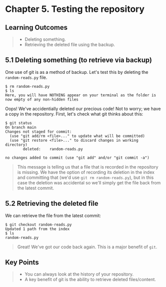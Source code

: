 # Chapter 5. Testing the repository

## Learning Outcomes
> - Deleting something.
> - Retrieving the deleted file using the backup.

## 5.1 Deleting something (to retrieve via backup)
One use of git is as a method of backup.
Let's test this by deleting the `random-reads.py` file.

~~~console
$ rm random-reads.py
$ ls
Here, you will have NOTHING appear on your terminal as the folder is now empty of any non-hidden files
~~~

Oops!  We've accidentially deleted our precious code!
Not to worry; we have a copy in the repository.
First, let's check what git thinks about this:

~~~console
$ git status
On branch main
Changes not staged for commit:
  (use "git add/rm <file>..." to update what will be committed)
  (use "git restore <file>..." to discard changes in working directory)
        deleted:    random-reads.py

no changes added to commit (use "git add" and/or "git commit -a")
~~~

> This message is telling us that a file that is recorded in the repository is missing.
> We have the option of recording its deletion in the index and committing that (we'd use `git rm random-reads.py`), but in this case the deletion was accidental so we'll simply get the file back from the latest commit.

## 5.2 Retrieving the deleted file

We can retrieve the file from the latest commit:

~~~console
$ git checkout random-reads.py
Updated 1 path from the index
$ ls
random-reads.py
~~~

> Great! We've got our code back again.
> This is a major benefit of `git`.

## Key Points
> - You can always look at the history of your repository.
> - A key benefit of git is the ability to retrieve deleted files/content.
